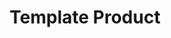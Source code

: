 ---
permalink: /product-documents/template-product/
redirect_from:
- /template-product/
layout: styleguide
title: Template Product
category: Product Documents
lead: "Control mappings are a work in Progress!"
subnav:
  - text: Overview
    href: /product-documents/template-product/overview/
  - text: AC - Access Control
    href: /product-documents/template-product/nist-800-53/ac/
  - text: AT - Awareness and Training
    href: /product-documents/template-product/nist-800-53/at/
  - text: AU - Audit and Accountability
    href: /product-documents/template-product/nist-800-53/au/
  - text: CA - Security Assessment & Authorization
    href: /product-documents/template-product/nist-800-53/ca/
  - text: CM - Configuration Management
    href: /product-documents/template-product/nist-800-53/cm/
  - text: CP - Contingency Planning
    href: /product-documents/template-product/nist-800-53/cp/
  - text: IA - Identification and Authentication
    href: /product-documents/template-product/nist-800-53/ia/
  - text: IR - Incident Response
    href: /product-documents/template-product/nist-800-53/ir/
  - text: MA - Maintenance
    href: /product-documents/template-product/nist-800-53/ma/
  - text: MP - Media Protection
    href: /product-documents/template-product/nist-800-53/mp/
  - text: PE - Physical & Environmental Protection
    href: /product-documents/template-product/nist-800-53/pe/
  - text: PL - Planning
    href: /product-documents/template-product/nist-800-53/pl/
  - text: PS - Personnel Security
    href: /product-documents/template-product/nist-800-53/ps/
  - text: RA - Risk Assessment
    href: /product-documents/template-product/nist-800-53/ra/
  - text: SA - System and Services Acquisition
    href: /product-documents/template-product/nist-800-53/sa/
  - text: SC - Systems and Communications Protection
    href: /product-documents/template-product/nist-800-53/sc/
  - text: SI - System and Information Integrity
    href: /product-documents/template-product/nist-800-53/si/
---